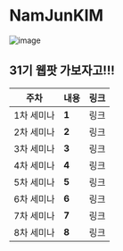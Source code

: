 # NamJunKIM

![image](https://user-images.githubusercontent.com/69416561/192344870-6e21cfcd-f746-4bf1-ac8e-e4ae8c09c349.png)


## 31기 웹팟 가보자고!!! 

|주차|내용|링크|
|------|---|---:|
|1차 세미나|**1**|링크|
|2차 세미나|**2**|링크|
|3차 세미나|**3**|링크|
|4차 세미나|**4**|링크|
|5차 세미나|**5**|링크|
|6차 세미나|**6**|링크|
|7차 세미나|**7**|링크|
|8차 세미나|**8**|링크|
